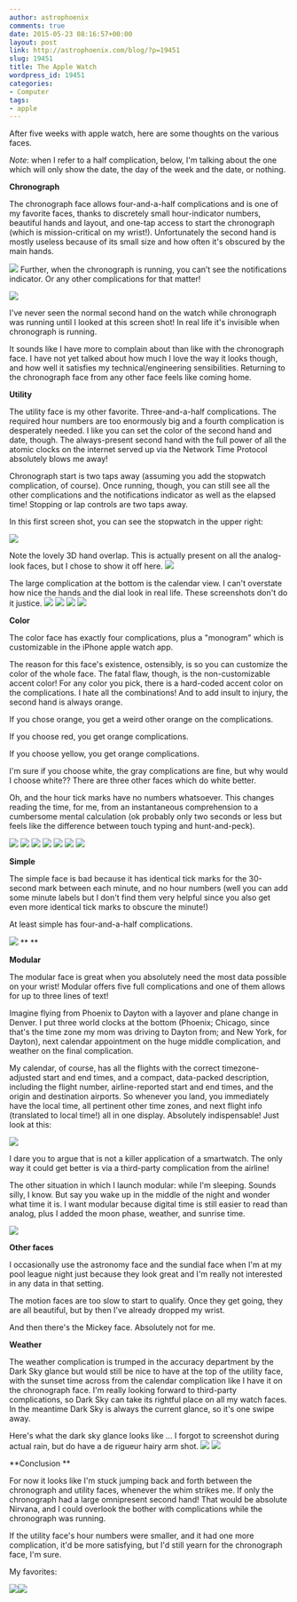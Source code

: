 ```yaml
---
author: astrophoenix
comments: true
date: 2015-05-23 08:16:57+00:00
layout: post
link: http://astrophoenix.com/blog/?p=19451
slug: 19451
title: The Apple Watch
wordpress_id: 19451
categories:
- Computer
tags:
- apple
---
```


After five weeks with apple watch, here are some thoughts on the various faces. 

_Note_: when I refer to a half complication, below, I'm talking about the one which will only show the date, the day of the week and the date, or nothing.

**Chronograph**

The chronograph face allows four-and-a-half complications and is one of my favorite faces, thanks to discretely small hour-indicator numbers, beautiful hands and layout, and one-tap access to start the chronograph (which is mission-critical on my wrist!). Unfortunately the second hand is mostly useless because of its small size and how often it's obscured by the main hands. 

[![](/blog/wp-uploads/astrophoenix/2015/05/IMG_0405.jpg)](/blog/wp-uploads/astrophoenix/2015/05/IMG_0405.jpg)
Further, when the chronograph is running, you can’t see the notifications indicator. Or any other complications for that matter!

[![](/blog/wp-uploads/astrophoenix/2015/05/IMG_0410.jpg)](/blog/wp-uploads/astrophoenix/2015/05/IMG_0410.jpg)

I've never seen the normal second hand on the watch while chronograph was running until I looked at this screen shot! In real life it's invisible when chronograph is running. 

It sounds like I have more to complain about than like with the chronograph face. I have not yet talked about how much I love the way it looks though, and how well it satisfies my technical/engineering sensibilities. Returning to the chronograph face from any other face feels like coming home.

**Utility**

The utility face is my other favorite. Three-and-a-half complications. The required hour numbers are too enormously big and a fourth complication is desperately needed. I like you can set the color of the second hand and date, though. The always-present second hand with the full power of all the atomic clocks on the internet served up via the Network Time Protocol absolutely blows me away!

Chronograph start is two taps away (assuming you add the stopwatch complication, of course). Once running, though, you can still see all the other complications and the notifications indicator as well as the elapsed time! Stopping or lap controls are two taps away.

In this first screen shot, you can see the stopwatch in the upper right:

[![](/blog/wp-uploads/astrophoenix/2015/05/IMG_0423.jpg)](/blog/wp-uploads/astrophoenix/2015/05/IMG_0423.jpg)

Note the lovely 3D hand overlap. This is actually present on all the analog-look faces, but I chose to show it off here.
[![](/blog/wp-uploads/astrophoenix/2015/05/IMG_0407.jpg)](/blog/wp-uploads/astrophoenix/2015/05/IMG_0407.jpg) 

The large complication at the bottom is the calendar view. I can't overstate how nice the hands and the dial look in real life. These screenshots don't do it justice.
[![](/blog/wp-uploads/astrophoenix/2015/05/IMG_0409.jpg)](/blog/wp-uploads/astrophoenix/2015/05/IMG_0409.jpg) [![](/blog/wp-uploads/astrophoenix/2015/05/IMG_0411.jpg)](/blog/wp-uploads/astrophoenix/2015/05/IMG_0411.jpg) [![](/blog/wp-uploads/astrophoenix/2015/05/IMG_0412.jpg)](/blog/wp-uploads/astrophoenix/2015/05/IMG_0412.jpg) [![](/blog/wp-uploads/astrophoenix/2015/05/IMG_0415.jpg)](/blog/wp-uploads/astrophoenix/2015/05/IMG_0415.jpg)

**Color**

The color face has exactly four complications, plus a "monogram" which is customizable in the iPhone apple watch app.

The reason for this face's existence, ostensibly, is so you can customize the color of the whole face. The fatal flaw, though, is the non-customizable accent color! For any color you pick, there is a hard-coded accent color on the complications. I hate all the combinations! And to add insult to injury, the second hand is always orange. 

If you chose orange, you get a weird other orange on the complications.

If you choose red, you get orange complications.

If you choose yellow, you get orange complications.

I'm sure if you choose white, the gray complications are fine, but why would I choose white?? There are three other faces which do white better.

Oh, and the hour tick marks have no numbers whatsoever. This changes reading the time, for me, from an instantaneous comprehension to a cumbersome mental calculation (ok probably only two seconds or less but feels like the difference between touch typing and hunt-and-peck).

[![](/blog/wp-uploads/astrophoenix/2015/05/IMG_0421.jpg)](/blog/wp-uploads/astrophoenix/2015/05/IMG_0421.jpg) 
[![](/blog/wp-uploads/astrophoenix/2015/05/IMG_0426.jpg)](/blog/wp-uploads/astrophoenix/2015/05/IMG_0426.jpg) [![](/blog/wp-uploads/astrophoenix/2015/05/IMG_0397.jpg)](/blog/wp-uploads/astrophoenix/2015/05/IMG_0397.jpg) [![](/blog/wp-uploads/astrophoenix/2015/05/IMG_0418.jpg)](/blog/wp-uploads/astrophoenix/2015/05/IMG_0418.jpg) [![](/blog/wp-uploads/astrophoenix/2015/05/IMG_0402.jpg)](/blog/wp-uploads/astrophoenix/2015/05/IMG_0402.jpg) [![](/blog/wp-uploads/astrophoenix/2015/05/IMG_0399.jpg)](/blog/wp-uploads/astrophoenix/2015/05/IMG_0399.jpg) [![](/blog/wp-uploads/astrophoenix/2015/05/IMG_0400.jpg)](/blog/wp-uploads/astrophoenix/2015/05/IMG_0400.jpg)

**Simple**

The simple face is bad because it has identical tick marks for the 30-second mark between each minute, and no hour numbers (well you can add some minute labels but I don't find them very helpful since you also get even more identical tick marks to obscure the minute!)

At least simple has four-and-a-half complications. 

[![](/blog/wp-uploads/astrophoenix/2015/05/IMG_0425.jpg)](/blog/wp-uploads/astrophoenix/2015/05/IMG_0425.jpg)
**
**

**Modular**

The modular face is great when you absolutely need the most data possible on your wrist! Modular offers five full complications and one of them allows for up to three lines of text!

Imagine flying from Phoenix to Dayton with a layover and plane change in Denver. I put three world clocks at the bottom (Phoenix; Chicago, since that's the time zone my mom was driving to Dayton from; and New York, for Dayton), next calendar appointment on the huge middle complication, and weather on the final complication. 

My calendar, of course, has all the flights with the correct timezone-adjusted start and end times, and a compact, data-packed description, including the flight number, airline-reported start and end times, and the origin and destination airports. So whenever you land, you immediately have the local time, all pertinent other time zones, and next flight info (translated to local time!) all in one display. Absolutely indispensable! Just look at this:

[![](/blog/wp-uploads/astrophoenix/2015/05/IMG_0390.jpg)](/blog/wp-uploads/astrophoenix/2015/05/IMG_0390.jpg) 

I dare you to argue that is not a killer application of a smartwatch. The only way it could get better is via a third-party complication from the airline!

The other situation in which I launch modular: while I'm sleeping. Sounds silly, I know. But say you wake up in the middle of the night and wonder what time it is. I want modular because digital time is still easier to read than analog, plus I added the moon phase, weather, and sunrise time.

[![](/blog/wp-uploads/astrophoenix/2015/05/IMG_0420.jpg)](/blog/wp-uploads/astrophoenix/2015/05/IMG_0420.jpg)

**Other faces**

I occasionally use the astronomy face and the sundial face when I'm at my pool league night just because they look great and I'm really not interested in any data in that setting. 

The motion faces are too slow to start to qualify. Once they get going, they are all beautiful, but by then I've already dropped my wrist. 

And then there's the Mickey face. Absolutely not for me.

**Weather**

The weather complication is trumped in the accuracy department by the Dark Sky glance but would still be nice to have at the top of the utility face, with the sunset time across from the calendar complication like I have it on the chronograph face. I'm really looking forward to third-party complications, so Dark Sky can take its rightful place on all my watch faces. In the meantime Dark Sky is always the current glance, so it's one swipe away.

Here's what the dark sky glance looks like ... I forgot to screenshot during actual rain, but do have a de rigueur hairy arm shot.
[![](/blog/wp-uploads/astrophoenix/2015/05/IMG_0408.jpg)](/blog/wp-uploads/astrophoenix/2015/05/IMG_0408.jpg) 
[![](/blog/wp-uploads/astrophoenix/2015/05/IMG_0374.jpg)](/blog/wp-uploads/astrophoenix/2015/05/IMG_0374.jpg)

**Conclusion **

For now it looks like I'm stuck jumping back and forth between the chronograph and utility faces, whenever the whim strikes me. If only the chronograph had a large omnipresent second hand! That would be absolute Nirvana, and I could overlook the bother with complications while the chronograph was running.

If the utility face's hour numbers were smaller, and it had one more complication, it'd be more satisfying, but I'd still yearn for the chronograph face, I'm sure.

My favorites:

[![](/blog/wp-uploads/astrophoenix/2015/05/IMG_0404.jpg)](/blog/wp-uploads/astrophoenix/2015/05/IMG_0404.jpg)[![](/blog/wp-uploads/astrophoenix/2015/05/IMG_0407-0.jpg)](/blog/wp-uploads/astrophoenix/2015/05/IMG_0407-0.jpg)
